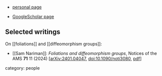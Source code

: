 
* [personal page](https://www.math.purdue.edu/~snariman/)

* [GoogleScholar page](https://scholar.google.com/citations?user=n-9ka1AAAAAJ&hl=en)

## Selected writings

On [[foliations]] and [[diffeomorphism groups]]:

* [[Sam Nariman]]: *Foliations and diffeomorphism groups*, Notices of the AMS **71** 11 (2024) &lbrack;[arXiv:2401.04047](https://arxiv.org/abs/2401.04047), [doi:10.1090/noti3080](https://doi.org/10.1090/noti3080),  [pdf](https://www.ams.org/notices/202411/rnoti-p1471.pdf)&rbrack;


category: people